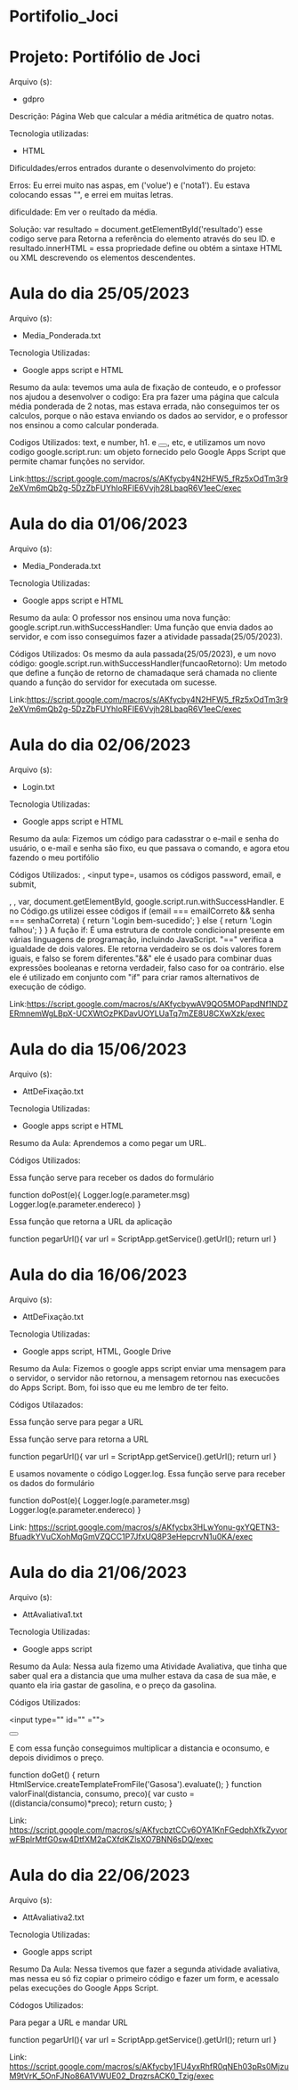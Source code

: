 # Portifolio_Joci


<h1> Projeto: Portifólio de Joci </h1>

Arquivo (s):
<ul>
  <li>gdpro</li>
</ul>

  Descrição: Página Web que calcular a média aritmética de quatro notas.
  
  Tecnologia utilizadas:
  
 <ul>
    <li>HTML</li>
 </ul>  
 
 Dificuldades/erros entrados durante o desenvolvimento do projeto:
 
Erros: Eu errei muito nas aspas, em ('volue') e ('nota1'). Eu estava colocando essas "", e errei em muitas letras.

dificuldade: Em ver o reultado da média.

Solução:  var resultado = document.getElementById('resultado') esse codigo serve para Retorna a referência do elemento através do seu ID. e  resultado.innerHTML = essa propriedade define ou obtém a sintaxe HTML ou XML descrevendo os elementos descendentes.



<h1> Aula do dia 25/05/2023 </h1>

Arquivo (s):
<ul>
  <li>Media_Ponderada.txt</li>
</ul>

Tecnologia Utilizadas:

<ul>
  <li>Google apps script e HTML</li>
</ul>  

Resumo da aula: tevemos uma aula de fixação de conteudo, e o professor nos ajudou a desenvolver o codigo: Era pra fazer uma página que calcula média ponderada de 2 notas, mas estava errada, não conseguimos ter os calculos, porque o não estava enviando os dados ao servidor, e o professor nos ensinou a como calcular ponderada.

Codigos Utilizados: text, e number, h1. e <button onclick=""></button>, <script> </script> etc, e utilizamos um novo codigo google.script.run: um objeto fornecido pelo Google Apps Script que permite chamar funções no servidor.

Link:https://script.google.com/macros/s/AKfycby4N2HFW5_fRz5xOdTm3r92eXVm6mQb2g-5DzZbFUYhIoRFIE6Vvjh28LbaqR6V1eeC/exec


<h1> Aula do dia 01/06/2023 </h1>

Arquivo (s): 
<ul>
 <li>Media_Ponderada.txt</li>
</ul>

Tecnologia Utilizadas:

<ul>
  <li>Google apps script e HTML</li>
</ul>  

Resumo da aula: O professor nos ensinou uma nova função: google.script.run.withSuccessHandler: Uma função que envia dados ao servidor, e com isso conseguimos fazer a atividade passada(25/05/2023).

Códigos Utilizados: Os mesmo da aula passada(25/05/2023), e um novo código: google.script.run.withSuccessHandler(funcaoRetorno): Um metodo que define a função de retorno de chamadaque será chamada no cliente quando a função do servidor for executada om sucesse.

Link:https://script.google.com/macros/s/AKfycby4N2HFW5_fRz5xOdTm3r92eXVm6mQb2g-5DzZbFUYhIoRFIE6Vvjh28LbaqR6V1eeC/exec

<h1> Aula do dia 02/06/2023 </h1>

Arquivo (s):
<ul>
  <li>Login.txt</li>
</ul>

Tecnologia Utilizadas:

<ul>
  <li>Google apps script e HTML</li>
</ul>  

Resumo da aula: Fizemos um código para cadasstrar o e-mail e senha do usuário, o e-mail e senha são fixo, eu que passava o comando, e agora etou fazendo o meu portifólio

Códigos Utilizados: <label>, <input type=, usamos os códigos password, email, e submit, <form> </form>, <script> </script>, var, document.getElementById, google.script.run.withSuccessHandler.
E no Código.gs utilizei essee códigos  if (email === emailCorreto && senha === senhaCorreta) {
    return 'Login bem-sucedido';
  } else {
    return 'Login falhou';
  }
}
A fução if: É uma estrutura de controle condicional presente em várias linguagens de programação, incluindo JavaScript. "==" verifica a igualdade de dois valores. Ele retorna verdadeiro se os dois valores forem iguais, e falso se forem diferentes."&&" ele é usado para combinar duas expressões booleanas e retorna verdadeir, falso caso for oa contrário. else ele é utilizado em conjunto com "if" para criar ramos alternativos de execução de código.

Link:https://script.google.com/macros/s/AKfycbywAV9QO5MOPapdNf1NDZERmnemWgLBpX-UCXWtOzPKDavUOYLUaTq7mZE8U8CXwXzk/exec


<h1> Aula do dia 15/06/2023 </h1>


Arquivo (s):
<ul>
  <li>AttDeFixação.txt</li>
</ul>


Tecnologia Utilizadas:

<ul>
  <li>Google apps script e HTML</li>
</ul>  

Resumo da Aula: Aprendemos a como pegar um URL.

Códigos Utilizados:

Essa função serve para receber os dados do formulário

function doPost(e){
  Logger.log(e.parameter.msg)
  Logger.log(e.parameter.endereco)
}

Essa função que retorna a URL da aplicação

function pegarUrl(){
 var url = ScriptApp.getService().getUrl();
 return url
 }


<h1> Aula do dia 16/06/2023 </h1>


Arquivo (s):
<ul>
  <li>AttDeFixação.txt</li>
</ul>


Tecnologia Utilizadas:

<ul>
  <li>Google apps script, HTML, Google Drive</li>
</ul>  


Resumo da Aula: Fizemos o google apps script enviar uma mensagem para o servidor, o servidor não retornou, a mensagem retornou nas execucões do Apps Script. Bom, foi isso que eu me lembro de ter feito.

Códigos Utilazados: 

Essa função serve para pegar a URL 

<? var url = pegarUrl() ?>
  
Essa função serve para retorna a URL

function pegarUrl(){
 var url = ScriptApp.getService().getUrl();
 return url
 }

 E usamos novamente o código Logger.log. Essa função serve para receber os dados do formulário

function doPost(e){
  Logger.log(e.parameter.msg)
  Logger.log(e.parameter.endereco)
}

Link: https://script.google.com/macros/s/AKfycbx3HLwYonu-gxYQETN3-BfuadkYVuCXohMqGmVZQCC1P7JfxUQ8P3eHepcrvN1u0KA/exec



<h1> Aula do dia 21/06/2023 </h1>


Arquivo (s):
<ul>
  <li>AttAvaliativa1.txt</li>
</ul>


Tecnologia Utilizadas:

<ul>
  <li>Google apps script</li>
</ul>  

Resumo da Aula: Nessa aula fizemo uma Atividade Avaliativa, que tinha que saber qual era a distancia que uma mulher estava da casa de sua mãe, e quanto ela iria gastar de gasolina, e o preço da gasolina.


Códigos Utilizados: 

<label for="preco"> </label>

<input type="" id="" ="">

<button onclick="()"> </button> </br>

<script> </script>

E com essa função conseguimos multiplicar a distancia e oconsumo, e depois dividimos o preço.

function doGet() {
   return HtmlService.createTemplateFromFile('Gasosa').evaluate();
}
function valorFinal(distancia, consumo, preco){
var custo = ((distancia/consumo)*preco);
return custo;
}

Link: https://script.google.com/macros/s/AKfycbztCCv6OYA1KnFGedphXfkZyvorwFBplrMtfG0sw4DtfXM2aCXfdKZlsXO7BNN6sDQ/exec

<h1> Aula do dia 22/06/2023 </h1>


Arquivo (s):
<ul>
  <li>AttAvaliativa2.txt</li>
</ul>


Tecnologia Utilizadas:

<ul>
  <li>Google apps script</li>
</ul>  


Resumo Da Aula: Nessa tivemos que fazer a segunda atividade avaliativa, mas nessa eu só fiz copiar o primeiro código e fazer um form, e acessalo pelas execuções do Google Apps Script.

Códogos Utilizados: 

 Para pegar a URL e mandar URL
 <? var url = pegarUrl() ?>
<form action="<?= url ?>" method="POST">

 function pegarUrl(){
 var url = ScriptApp.getService().getUrl();
 return url
 }

Link: https://script.google.com/macros/s/AKfycby1FU4yxRhfR0qNEh03pRs0MjzuM9tVrK_5OnFJNo86A1VWUE02_DrqzrsACK0_Tzig/exec










